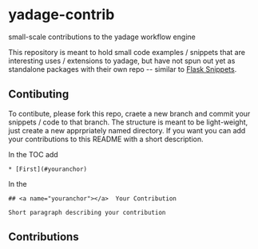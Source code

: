 # yadage-contrib
small-scale contributions to the yadage workflow engine

This repository is meant to hold small code examples / snippets that are interesting uses / extensions to yadage, but have not spun out yet as standalone packages with their own repo -- similar to [Flask Snippets](http://flask.pocoo.org/snippets/).

## Contibuting

To contibute, please fork this repo, craete a new branch and commit your snippets / code to that branch. The structure is meant to be light-weight, just create a new apprpriately named directory. If you want you can add your contributions to this README with a short 
description. 

In the TOC add 

    * [First](#youranchor)

In the 
    
    ## <a name="youranchor"></a>  Your Contribution
    
    Short paragraph describing your contribution


## Contributions

